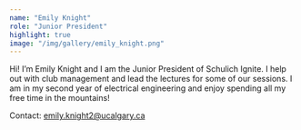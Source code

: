```yaml
---
name: "Emily Knight"
role: "Junior President"
highlight: true
image: "/img/gallery/emily_knight.png"
---
```


Hi! I’m Emily Knight and I am the Junior President of Schulich Ignite. I help out with club management and lead the lectures for some of our sessions. I am in my second year of electrical engineering and enjoy spending all my free time in the mountains!

Contact: emily.knight2@ucalgary.ca
